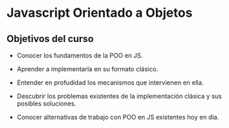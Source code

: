 # Javascript Orientado a Objetos

## Objetivos del curso

- Conocer los fundamentos de la POO en JS.

- Aprender a implementarla en su formato clásico.

- Entender en profudidad los mecanismos que intervienen en ella.

- Descubrir los problemas existentes de la implementación clásica y sus posibles soluciones.

- Conocer alternativas de trabajo con POO en JS existentes hoy en día.
